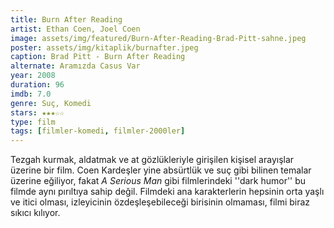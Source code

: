 ```yaml
---
title: Burn After Reading
artist: Ethan Coen, Joel Coen
image: assets/img/featured/Burn-After-Reading-Brad-Pitt-sahne.jpeg
poster: assets/img/kitaplik/burnafter.jpeg
caption: Brad Pitt - Burn After Reading
alternate: Aramızda Casus Var
year: 2008
duration: 96
imdb: 7.0
genre: Suç, Komedi
stars: ★★★☆☆
type: film
tags: [filmler-komedi, filmler-2000ler]
---
```


Tezgah kurmak, aldatmak ve at gözlükleriyle girişilen kişisel arayışlar üzerine bir film. Coen Kardeşler yine absürtlük ve suç  gibi bilinen temalar üzerine eğiliyor, fakat _A Serious Man_ gibi filmlerindeki ''dark humor'' bu filmde aynı pırıltıya sahip değil. Filmdeki ana karakterlerin hepsinin orta yaşlı ve itici olması, izleyicinin özdeşleşebileceği birisinin olmaması, filmi biraz sıkıcı kılıyor. 


